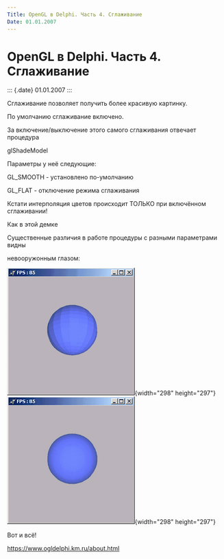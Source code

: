 ```yaml
---
Title: OpenGL в Delphi. Часть 4. Сглаживание
Date: 01.01.2007
---
```



OpenGL в Delphi. Часть 4. Сглаживание
=====================================

::: {.date}
01.01.2007
:::

Сглаживание позволяет получить более красивую картинку.

По умолчанию сглаживание включено.

За включение/выключение этого самого сглаживания отвечает процедура

glShadeModel

Параметры у неё следующие:

   GL\_SMOOTH - установлено по-умолчанию

   GL\_FLAT - отключение режима сглаживания

Кстати интерполяция цветов происходит ТОЛЬКО при включённом сглаживании!

Как в этой демке

Существенные различия в работе процедуры с разными параметрами видны

невооружонным глазом:

![clip0125](clip0125.png){width="298" height="297"}
![clip0126](clip0126.png){width="298" height="297"}

Вот и всё!

<https://www.ogldelphi.km.ru/about.html>

